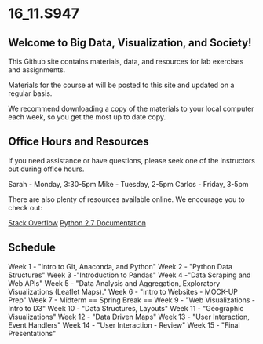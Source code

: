 # 16_11.S947

## Welcome to Big Data, Visualization, and Society!

This Github site contains materials, data, and resources for lab exercises and assignments. 

Materials for the course at will be posted to this site and updated on a regular basis.

We recommend downloading a copy of the materials to your local computer each week, so you get the most up to date copy.

## Office Hours and Resources

If you need assistance or have questions, please seek one of the instructors out during office hours.

Sarah - Monday, 3:30-5pm
Mike - Tuesday, 2-5pm
Carlos - Friday, 3-5pm

There are also plenty of resources available online. We encourage you to check out:

[Stack Overflow](http://stackoverflow.com/)
[Python 2.7 Documentation](https://docs.python.org/2.7/)

## Schedule

Week 1 - "Intro to Git, Anaconda, and Python"
Week 2 - "Python Data Structures"
Week 3 -"Introduction to Pandas"
Week 4 -"Data Scraping and Web APIs"
Week 5 - "Data Analysis and Aggregation, Exploratory Visualizations (Leaflet Maps)."
Week 6 - "Intro to Websites - MOCK-UP Prep"
Week 7 - Midterm
== Spring Break ==
Week 9 - "Web Visualizations - Intro to D3"
Week 10 - "Data Structures, Layouts"
Week 11 - "Geographic Visualizations"
Week 12 - "Data Driven Maps"
Week 13 - "User Interaction, Event Handlers"
Week 14 - "User Interaction - Review"
Week 15 - "Final Presentations"
